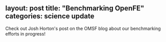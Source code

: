 layout: post
title: "Benchmarking OpenFE"
categories: science update
---

Check out Josh Horton's post on the OMSF blog about our benchmarking efforts in progress!